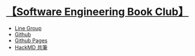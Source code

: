 ##### <!-- ref -->

[【Software Engineering Book Club】]: https://hackmd.io/@e_Me9JgsS1y8VahM1nF7wg/rJo5hKMt2
[HackMD 共筆]: https://hackmd.io/@e_Me9JgsS1y8VahM1nF7wg/rJo5hKMt2
[Line Group]: https://line.me/ti/g2/n41Yg5KoRFmu4WOCU1zvoNRWT6zf8eIGccLdmA?utm_source=invitation&utm_medium=link_copy&utm_campaign=default
[Github]: https://github.com/warren30815/software-engineering-book-club
[Github Pages]: https://warren30815.github.io/software-engineering-book-club/

# [【Software Engineering Book Club】]

- [Line Group]
- [Github]
- [Github Pages]
- [HackMD 共筆]
